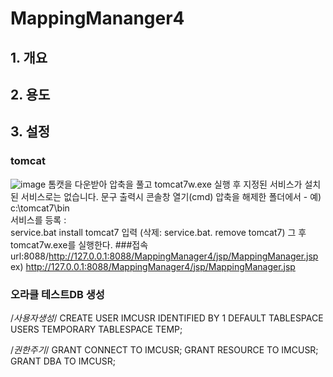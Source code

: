 # MappingMananger4
## 1. 개요
## 2. 용도
## 3. 설정
### tomcat
![image](https://user-images.githubusercontent.com/7609848/129444161-6ff3b92d-a2af-4b5e-9731-47c370877d34.png)
톰캣을 다운받아 압축을 풀고 tomcat7w.exe 실행 후 
지정된 서비스가 설치된 서비스로는 없습니다. 문구 출력시
콘솔창 열기(cmd)
압축을 해제한 폴더에서 - 예) c:\tomcat7\bin  
서비스를 등록 :  
service.bat install tomcat7 입력 
(삭제: service.bat. remove tomcat7)
그 후 tomcat7w.exe를 실행한다. 
###접속
  url:8088/http://127.0.0.1:8088/MappingManager4/jsp/MappingManager.jsp
ex) http://127.0.0.1:8088/MappingManager4/jsp/MappingManager.jsp

### 오라클 테스트DB 생성
/*사용자생성*/
CREATE USER IMCUSR
IDENTIFIED BY 1
DEFAULT TABLESPACE USERS 
TEMPORARY TABLESPACE TEMP;

/*권한주기*/
GRANT CONNECT TO IMCUSR;
GRANT RESOURCE TO IMCUSR;
GRANT DBA TO IMCUSR;
